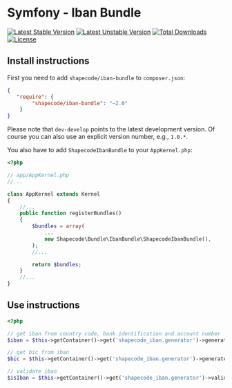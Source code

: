 Symfony - Iban Bundle
=======================

[![Latest Stable Version](https://poser.pugx.org/shapecode/iban-bundle/v/stable)](https://packagist.org/packages/shapecode/iban-bundle) 
[![Latest Unstable Version](https://poser.pugx.org/shapecode/iban-bundle/v/unstable)](https://packagist.org/packages/shapecode/iban-bundle)
[![Total Downloads](https://poser.pugx.org/shapecode/iban-bundle/downloads)](https://packagist.org/packages/shapecode/iban-bundle) 
[![License](https://poser.pugx.org/shapecode/iban-bundle/license)](https://packagist.org/packages/shapecode/iban-bundle)

Install instructions
--------------------------------

First you need to add `shapecode/iban-bundle` to `composer.json`:

``` json
{
   "require": {
        "shapecode/iban-bundle": "~2.0"
    }
}
```

Please note that `dev-develop` points to the latest development version. Of course you can also use an explicit version number, e.g., `1.0.*`.

You also have to add `ShapecodeIbanBundle` to your `AppKernel.php`:

``` php
<?php

// app/AppKernel.php
//...

class AppKernel extends Kernel
{
    //...
    public function registerBundles()
    {
        $bundles = array(
            ...
            new Shapecode\Bundle\IbanBundle\ShapecodeIbanBundle(),
        );
        //...

        return $bundles;
    }
    //...
}
```

Use instructions
--------------------------------

``` php
<?php

// get iban from country code, bank identification and account number
$iban = $this->getContainer()->get('shapecode_iban.generator')->generateIban('DE', '50010517', '0648489890');

// get bic from iban
$bic = $this->getContainer()->get('shapecode_iban.generator')->generateBic($iban);

// validate iban
$isIban = $this->getContainer()->get('shapecode_iban.generator')->validateIban($iban);
```
